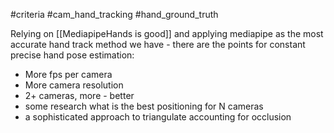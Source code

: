 #criteria
#cam_hand_tracking #hand_ground_truth

Relying on [[MediapipeHands is good]] and applying mediapipe as the most accurate hand track method we have - there are the points for constant precise hand pose estimation:
- More fps per camera
- More camera resolution
- 2+ cameras, more - better
- some research what is the best positioning for N cameras
- a sophisticated approach to triangulate accounting for occlusion